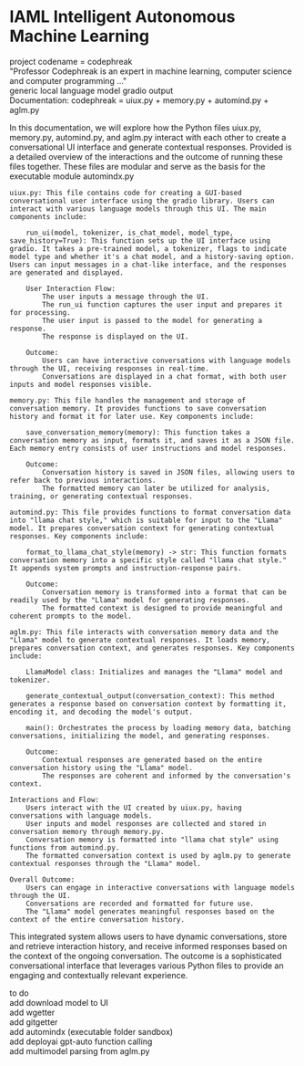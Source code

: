 # IAML Intelligent Autonomous Machine Learning<br />
project codename = codephreak<br />
"Professor Codephreak is an expert in machine learning, computer science and computer programming ..."<br />
generic local language model gradio output<br />
Documentation: codephreak = uiux.py + memory.py + automind.py + aglm.py

In this documentation, we will explore how the Python files uiux.py, memory.py, automind.py, and aglm.py interact with each other to create a conversational UI interface and generate contextual responses. Provided is a  detailed overview of the interactions and the outcome of running these files together. These files are modular and serve as the basis for the executable module automindx.py

    uiux.py: This file contains code for creating a GUI-based conversational user interface using the gradio library. Users can interact with various language models through this UI. The main components include:

        run_ui(model, tokenizer, is_chat_model, model_type, save_history=True): This function sets up the UI interface using gradio. It takes a pre-trained model, a tokenizer, flags to indicate model type and whether it's a chat model, and a history-saving option. Users can input messages in a chat-like interface, and the responses are generated and displayed.

        User Interaction Flow:
            The user inputs a message through the UI.
            The run_ui function captures the user input and prepares it for processing.
            The user input is passed to the model for generating a response.
            The response is displayed on the UI.

        Outcome:
            Users can have interactive conversations with language models through the UI, receiving responses in real-time.
            Conversations are displayed in a chat format, with both user inputs and model responses visible.

    memory.py: This file handles the management and storage of conversation memory. It provides functions to save conversation history and format it for later use. Key components include:

        save_conversation_memory(memory): This function takes a conversation memory as input, formats it, and saves it as a JSON file. Each memory entry consists of user instructions and model responses.

        Outcome:
            Conversation history is saved in JSON files, allowing users to refer back to previous interactions.
            The formatted memory can later be utilized for analysis, training, or generating contextual responses.

    automind.py: This file provides functions to format conversation data into "llama chat style," which is suitable for input to the "Llama" model. It prepares conversation context for generating contextual responses. Key components include:

        format_to_llama_chat_style(memory) -> str: This function formats conversation memory into a specific style called "llama chat style." It appends system prompts and instruction-response pairs.

        Outcome:
            Conversation memory is transformed into a format that can be readily used by the "Llama" model for generating responses.
            The formatted context is designed to provide meaningful and coherent prompts to the model.

    aglm.py: This file interacts with conversation memory data and the "Llama" model to generate contextual responses. It loads memory, prepares conversation context, and generates responses. Key components include:

        LlamaModel class: Initializes and manages the "Llama" model and tokenizer.

        generate_contextual_output(conversation_context): This method generates a response based on conversation context by formatting it, encoding it, and decoding the model's output.

        main(): Orchestrates the process by loading memory data, batching conversations, initializing the model, and generating responses.

        Outcome:
            Contextual responses are generated based on the entire conversation history using the "Llama" model.
            The responses are coherent and informed by the conversation's context.

    Interactions and Flow:
        Users interact with the UI created by uiux.py, having conversations with language models.
        User inputs and model responses are collected and stored in conversation memory through memory.py.
        Conversation memory is formatted into "llama chat style" using functions from automind.py.
        The formatted conversation context is used by aglm.py to generate contextual responses through the "Llama" model.

    Overall Outcome:
        Users can engage in interactive conversations with language models through the UI.
        Conversations are recorded and formatted for future use.
        The "Llama" model generates meaningful responses based on the context of the entire conversation history.

This integrated system allows users to have dynamic conversations, store and retrieve interaction history, and receive informed responses based on the context of the ongoing conversation. The outcome is a sophisticated conversational interface that leverages various Python files to provide an engaging and contextually relevant experience.

to do<br />
add download model to UI<br />
add wgetter<br />
add gitgetter<br />
add automindx (executable folder sandbox)<br />
add deployai gpt-auto function calling<br />
add multimodel parsing from aglm.py

